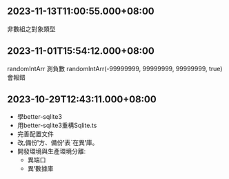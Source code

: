 ## 2023-11-13T11:00:55.000+08:00

非數組之對象類型

## 2023-11-01T15:54:12.000+08:00

randomIntArr 測負數
 randomIntArr(-99999999, 99999999, 99999999, true) 會報錯

## 2023-10-29T12:43:11.000+08:00

* 學better-sqlite3
* 用better-sqlite3重構Sqlite.ts
* 完善配置文件
* 改ᵣ備份ᵗ方、備份ᵗ表ˋ在異ᵗ庫。
* 開發環境與生產環境分離:
  * 異端口
  * 異ᵗ數據庫
